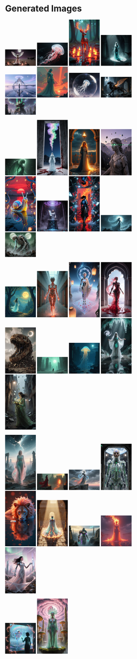 # Generated Images



<img src="2025_10_29_01.webp" width="100"/> <img src="2025_10_29_02.webp" width="100"/> <img src="2025_10_29_03.webp" width="100"/> <img src="2025_10_29_04.webp" width="100"/> <img src="2025_10_29_05.webp" width="100"/> <img src="2025_10_29_06.webp" width="100"/> <img src="2025_10_29_07.webp" width="100"/> <img src="2025_10_29_08.webp" width="100"/> <img src="2025_10_29_09.webp" width="100"/>

<img src="2025_10_29_10.webp" width="100"/> <img src="2025_10_29_11.webp" width="100"/> <img src="2025_10_29_12.webp" width="100"/> <img src="2025_10_29_13.webp" width="100"/> <img src="2025_10_29_14.webp" width="100"/> <img src="2025_10_29_15.webp" width="100"/> <img src="2025_10_29_16.webp" width="100"/> <img src="2025_10_29_17.webp" width="100"/> <img src="2025_10_29_18.webp" width="100"/>

<img src="2025_10_29_19.webp" width="100"/> <img src="2025_10_29_20.webp" width="100"/> <img src="2025_10_29_21.webp" width="100"/> <img src="2025_10_29_22.webp" width="100"/> <img src="2025_10_29_23.webp" width="100"/> <img src="2025_10_29_24.webp" width="100"/> <img src="2025_10_29_25.webp" width="100"/> <img src="2025_10_29_26.webp" width="100"/> <img src="2025_10_29_27.webp" width="100"/>

<img src="2025_10_29_28.webp" width="100"/> <img src="2025_10_29_29.webp" width="100"/> <img src="2025_10_29_30.webp" width="100"/> <img src="2025_10_29_31.webp" width="100"/> <img src="2025_10_29_32.webp" width="100"/> <img src="2025_10_29_33.webp" width="100"/> <img src="2025_10_29_34.webp" width="100"/> <img src="2025_10_29_35.webp" width="100"/> <img src="2025_10_29_36.webp" width="100"/>

<img src="2025_10_29_37.webp" width="100"/> <img src="2025_10_29_38.webp" width="100"/>